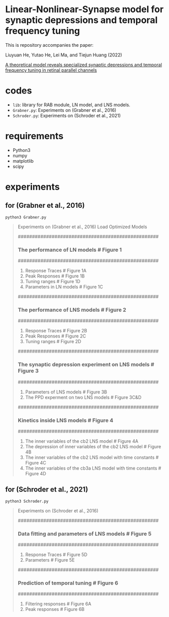 # Linear-Nonlinear-Synapse model for synaptic depressions and temporal frequency tuning

This is repository accompanies the paper: 

Liuyuan He, Yutao He, Lei Ma, and Tiejun Huang (2022)

[A theoretical model reveals specialized synaptic depressions and temporal frequency tuning in retinal parallel channels](https://www.frontiersin.org/articles/10.3389/fncom.2022.1034446/full) 

# codes

- `lib`: library for RAB module, LN model, and LNS models.
- `Grabner.py`: Experiments on (Grabner et al., 2016)
- `Schroder.py`: Experiments on (Schroder et al., 2021)

# requirements

- Python3
- numpy
- matplotlib
- scipy

# experiments

## for (Grabner et al., 2016)

```
python3 Grabner.py
```

> Experiments on (Grabner et al., 2016)
> Load Optimized Models
> 
> ##################################################
> ### The performance of LN models # Figure 1
> ##################################################
> 1. Response Traces # Figure 1A
> 2. Peak Responses # Figure 1B
> 3. Tuning ranges # Figure 1D
> 4. Parameters in LN models # Figure 1C
> 
> ##################################################
> ### The performance of LNS models # Figure 2
> ##################################################
> 1. Response Traces # Figure 2B
> 2. Peak Responses # Figure 2C
> 3. Tuning ranges # Figure 2D
> 
> ##################################################
> ### The synaptic depression experiment on LNS models # Figure 3
> ##################################################
> 1. Parameters of LNS models # Figure 3B
> 2. The PPD experment on two LNS models # Figure 3C&D
> 
> ##################################################
> ### Kinetics inside LNS models # Figure 4
> ##################################################
> 1. The inner variables of the cb2 LNS model # Figure 4A
> 2. The depression of inner variables of the cb2 LNS model # Figure 4B
> 3. The inner variables of the cb2 LNS model with time constants # Figure 4C
> 4. The inner variables of the cb3a LNS model with time constants # Figure 4D




## for (Schroder et al., 2021)

```
python3 Schroder.py
```

> Experiments on (Schroder et al., 2016)
> 
> ##################################################      
> ### Data fitting and parameters of LNS models # Figure 5
> ##################################################      
> 1. Response Traces # Figure 5D
> 2. Parameters # Figure 5E
> 
> ##################################################
> ### Prediction of temporal tuning # Figure 6      
> ##################################################
> 1. Filtering responses # Figure 6A
> 2. Peak responses # Figure 6B